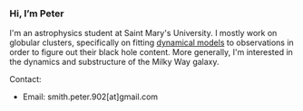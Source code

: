 ### Hi, I’m Peter

I'm an astrophysics student at Saint Mary's University. I mostly work on globular clusters, specifically on fitting [dynamical models](https://github.com/mgieles/limepy) to observations in order to figure out their black hole content. More generally, I'm interested in the dynamics and substructure of the Milky Way galaxy.

Contact:

- Email: smith.peter.902[at]gmail.com
